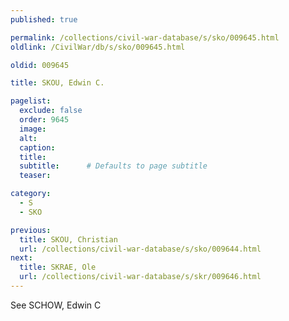 ```yaml
---
published: true

permalink: /collections/civil-war-database/s/sko/009645.html
oldlink: /CivilWar/db/s/sko/009645.html

oldid: 009645

title: SKOU, Edwin C.

pagelist:
  exclude: false
  order: 9645
  image: 
  alt:
  caption:
  title:
  subtitle:      # Defaults to page subtitle
  teaser:

category: 
  - S 
  - SKO

previous:
  title: SKOU, Christian
  url: /collections/civil-war-database/s/sko/009644.html  
next:
  title: SKRAE, Ole
  url: /collections/civil-war-database/s/skr/009646.html   
---
```

See SCHOW, Edwin C